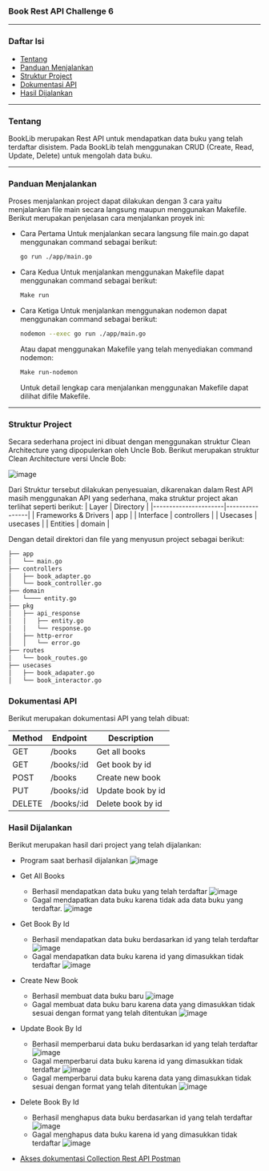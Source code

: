 ### Book Rest API Challenge 6
---
### Daftar Isi

- [Tentang](#tentang)
- [Panduan Menjalankan](#panduan-menjalankan)
- [Struktur Project](#struktur-project)
- [Dokumentasi API](#dokumentasi-api)
- [Hasil Dijalankan](#hasil-dijalankan)
---

### Tentang
BookLib merupakan Rest API untuk mendapatkan data buku yang telah terdaftar disistem. Pada BookLib telah menggunakan CRUD (Create, Read, Update, Delete) untuk mengolah data buku.

----
### Panduan Menjalankan

Proses menjalankan project dapat dilakukan dengan 3 cara yaitu menjalankan file main secara langsung maupun menggunakan Makefile. Berikut merupakan penjelasan cara menjalankan proyek ini:
+ Cara Pertama
Untuk menjalankan secara langsung file main.go dapat menggunakan command sebagai berikut:
    ```bash
    go run ./app/main.go
    ```
+ Cara Kedua
Untuk menjalankan menggunakan Makefile dapat menggunakan command sebagai berikut:
    ```bash
    Make run
    ```
+ Cara Ketiga
Untuk menjalankan menggunakan nodemon dapat menggunakan command sebagai berikut:
    ```bash
    nodemon --exec go run ./app/main.go
    ```
    Atau dapat menggunakan Makefile yang telah menyediakan command nodemon:

    ```bash
    Make run-nodemon
    ```
    Untuk detail lengkap cara menjalankan menggunakan Makefile dapat dilihat difile Makefile.

----
### Struktur Project
Secara sederhana project ini dibuat dengan menggunakan struktur Clean Architecture yang dipopulerkan oleh Uncle Bob. Berikut merupakan struktur Clean Architecture versi Uncle Bob:


![image](https://user-images.githubusercontent.com/13291041/102681893-84326980-4208-11eb-8f84-2959e03b89d8.png)


Dari Struktur tersebut dilakukan penyesuaian, dikarenakan dalam Rest API masih menggunakan API yang sederhana, maka struktur project akan terlihat seperti berikut:
| Layer                | Directory      |
|----------------------|----------------|
| Frameworks & Drivers | app            |
| Interface            | controllers    |
| Usecases             | usecases       |
| Entities             | domain         |

Dengan detail direktori dan file yang menyusun project sebagai berikut:

```bash
├── app
│   └── main.go
├── controllers
│   ├── book_adapter.go
│   └── book_controller.go
├── domain
│   └──── entity.go
├── pkg
│   ├── api_response
│   │   ├── entity.go
│   │   └── response.go
│   ├── http-error
│   │   └── error.go
├── routes
│   └── book_routes.go
├── usecases
│   ├── book_adapater.go
│   └── book_interactor.go

```
### Dokumentasi API
Berikut merupakan dokumentasi API yang telah dibuat:

| Method | Endpoint | Description |
|--------|----------|-------------|
| GET    | /books   | Get all books |
| GET    | /books/:id | Get book by id |
| POST   | /books   | Create new book |
| PUT    | /books/:id | Update book by id |
| DELETE | /books/:id | Delete book by id |

### Hasil Dijalankan
Berikut merupakan hasil dari project yang telah dijalankan:

+ Program saat berhasil dijalankan
    ![image](/images/RunningOutput.jpg)

+ Get All Books
    +  Berhasil mendapatkan data buku yang telah terdaftar
    ![image](/images/ResultSuccess/Result_Success_GetAllBooks.jpg)
    +  Gagal mendapatkan data buku karena tidak ada data buku yang terdaftar.
    ![image](/images/ResultFailed/Result_Failed_GetAllBook.jpg)
+ Get Book By Id
    + Berhasil mendapatkan data buku berdasarkan id yang telah terdaftar
    ![image](/images/ResultSuccess/Result_Success_GetBookById.jpg)
    + Gagal mendapatkan data buku karena id yang dimasukkan tidak terdaftar
    ![image](/images/ResultFailed/Result_Failed_GetBookById.jpg)
+ Create New Book
    + Berhasil membuat data buku baru
    ![image](/images/ResultSuccess/Result_Success_AddNewBook.jpg)
    + Gagal membuat data buku baru karena data yang dimasukkan tidak sesuai dengan format yang telah ditentukan
    ![image](/images/ResultFailed/Result_Failed_AddBook.jpg)
+ Update Book By Id
    + Berhasil memperbarui data buku berdasarkan id yang telah terdaftar
    ![image](/images/ResultSuccess/Result_Success_UpdateBook.jpg)
    + Gagal memperbarui data buku karena id yang dimasukkan tidak terdaftar
    ![image](/images/ResultFailed/Result_Failed_UpdateBook_BookNotFound.jpg)
    + Gagal memperbarui data buku karena data yang dimasukkan tidak sesuai dengan format yang telah ditentukan
    ![image](/images/ResultFailed/Result_Failed_UpdateBook.jpg)
+ Delete Book By Id
    + Berhasil menghapus data buku berdasarkan id yang telah terdaftar
    ![image](/images/ResultSuccess/Result_Success_DeleteBook.jpg)
    + Gagal menghapus data buku karena id yang dimasukkan tidak terdaftar
    ![image](/images/ResultFailed/Result_Failed_DeleteBook.jpg)
    
+ [Akses dokumentasi Collection Rest API Postman](/BookLib.postman_collection.json)